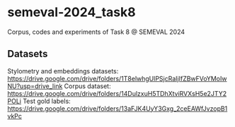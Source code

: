 # semeval-2024_task8
Corpus, codes and experiments of Task 8 @ SEMEVAL 2024

## Datasets

Stylometry and embeddings datasets: <https://drive.google.com/drive/folders/1T8elwhgUlPSjcRaIjIfZBwFVoYMoIwNU?usp=drive_link>
Corpus dataset: <https://drive.google.com/drive/folders/14DulzxuH5TDhXtviRVXsH5e2JTY2POLi>
Test gold labels: <https://drive.google.com/drive/folders/13aFJK4UyY3Gxg_2ceEAWfJvzopB1vkPc>
